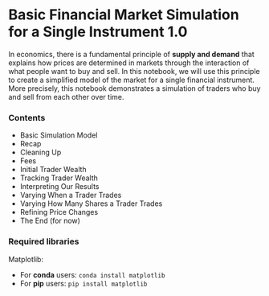 # Basic Financial Market Simulation for a Single Instrument 1.0

In economics, there is a fundamental principle of __supply and demand__ that explains how prices are determined in markets through the interaction of what people want to buy and sell. In this notebook, we will use this principle to create a simplified model of the market for a single financial instrument. More precisely, this notebook demonstrates a simulation of traders who buy and sell from each other over time.

### __Contents__

- Basic Simulation Model
- Recap
- Cleaning Up
- Fees
- Initial Trader Wealth
- Tracking Trader Wealth
- Interpreting Our Results
- Varying When a Trader Trades
- Varying How Many Shares a Trader Trades
- Refining Price Changes
- The End (for now)

### __Required libraries__
Matplotlib:
- For __conda__ users: `conda install matplotlib`
- For __pip__ users: `pip install matplotlib`
